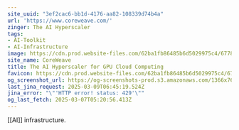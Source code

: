 ```yaml
---
site_uuid: "3ef2cac6-bb1d-4176-aa82-108339d74b4a"
url: 'https://www.coreweave.com/'
zinger: The AI Hyperscaler
tags:
- AI-Toolkit
- AI-Infrastructure
image: https://cdn.prod.website-files.com/62ba1fb86485b6d5029975c4/67782a9cb02bc934fae303cb_coreweave_share_v2.png
site_name: CoreWeave
title: The AI Hyperscaler for GPU Cloud Computing
favicon: https://cdn.prod.website-files.com/62ba1fb86485b6d5029975c4/676dd5669fb4341cd25ca792_logo_coreweave_solo_32x32.png
og_screenshot_url: https://og-screenshots-prod.s3.amazonaws.com/1366x768/80/false/c7eb41d312cfb577d1b0790b12777923949dc3da447f8d9df4f5e2a696d53b7f.jpeg
last_jina_request: 2025-03-09T06:45:19.524Z
jina_error: "\"'HTTP error! status: 429'\""
og_last_fetch: 2025-03-07T05:20:56.413Z
---
```


[[AI]] infrastructure. 
